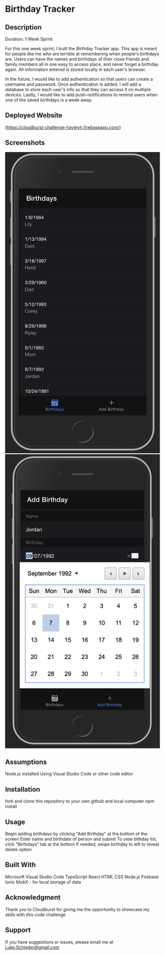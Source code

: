 # Birthday Tracker
## Description
Duration: 1 Week Sprint

For this one week sprint, I built the Birthday Tracker app. This app is meant for people like me who are terrible at remembering when people's birthdays are. Users can have the names and birthdays of their close friends and family members all in one easy to access place, and never forget a birthday again. All information entered is stored locally in each user's browser. 

In the future, I would like to add authentication so that users can create a username and password. Once authentication is added, I will add a database to store each user's info so that they can access it on multiple devices. Lastly, I would like to add push-notifications to remind users when one of the saved birthdays is a week away.

## Deployed Website
(https://cloudburst-challenge-hayleyh.firebaseapp.com/)

## Screenshots
![Birthdays](public/images/birthdays.png)
![Add-Birthday](public/images/add-birthday.png)


## Assumptions
Node.js installed
Using Visual Studio Code or other code editor

## Installation
fork and clone this repository to your own github and local computer
npm install 

## Usage
Begin adding birthdays by clicking "Add Birthday" at the bottom of the screen
Enter name and birthdate of person and submit
To view bithday list, click "Birthdays" tab at the bottom
If needed, swipe birthday to left to reveal delete option

## Built With
Microsoft Visual Studio Code
TypeScript
React
HTML
CSS
Node.js
Firebase
Ionic
MobX - for local storage of data

## Acknowledgment
Thank you to Cloudburst for giving me the opportunity to showcase my skills with this code challenge

## Support
If you have suggestions or issues, please email me at Luke.Schleder@gmail.com